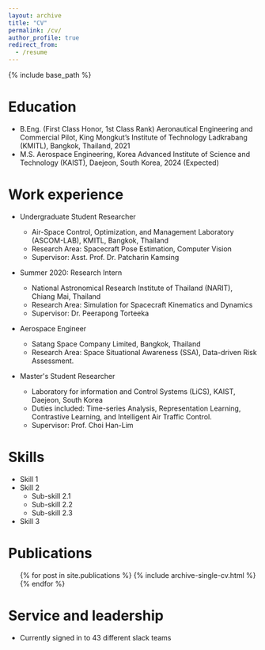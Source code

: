 ```yaml
---
layout: archive
title: "CV"
permalink: /cv/
author_profile: true
redirect_from:
  - /resume
---
```


{% include base_path %}

Education
======
* B.Eng. (First Class Honor, 1st Class Rank) Aeronautical Engineering and Commercial Pilot, King Mongkut’s Institute of Technology Ladkrabang (KMITL), Bangkok, Thailand, 2021
* M.S. Aerospace Engineering, Korea Advanced Institute of Science and Technology (KAIST), Daejeon, South Korea, 2024 (Expected)

Work experience
======
* Undergraduate Student Researcher
  * Air-Space Control, Optimization, and Management Laboratory (ASCOM-LAB), KMITL, Bangkok, Thailand
  * Research Area: Spacecraft Pose Estimation, Computer Vision
  * Supervisor: Asst. Prof. Dr. Patcharin Kamsing

* Summer 2020: Research Intern
  * National Astronomical Research Institute of Thailand (NARIT), Chiang Mai, Thailand
  * Research Area: Simulation for Spacecraft Kinematics and Dynamics
  * Supervisor: Dr. Peerapong Torteeka

* Aerospace Engineer
  * Satang Space Company Limited, Bangkok, Thailand
  * Research Area: Space Situational Awareness (SSA), Data-driven Risk Assessment.

* Master's Student Researcher
  * Laboratory for information and Control Systems (LiCS), KAIST, Daejeon, South Korea
  * Duties included: Time-series Analysis, Representation Learning, Contrastive Learning, and Intelligent Air Traffic Control.
  * Supervisor: Prof. Choi Han-Lim
  
Skills
======
* Skill 1
* Skill 2
  * Sub-skill 2.1
  * Sub-skill 2.2
  * Sub-skill 2.3
* Skill 3

Publications
======
  <ul>{% for post in site.publications %}
    {% include archive-single-cv.html %}
  {% endfor %}</ul>
  
Service and leadership
======
* Currently signed in to 43 different slack teams
